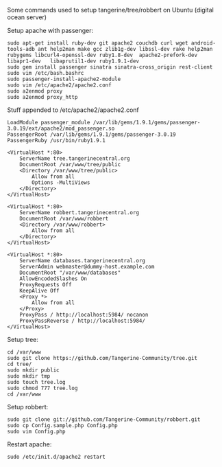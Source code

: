 Some commands used to setup tangerine/tree/robbert on Ubuntu (digital ocean server)

Setup apache with passenger:

    sudo apt-get install ruby-dev git apache2 couchdb curl wget android-tools-adb ant help2man make gcc zlib1g-dev libssl-dev rake help2man rubygems libcurl4-openssl-dev ruby1.8-dev  apache2-prefork-dev libapr1-dev   libaprutil1-dev ruby1.9.1-dev
    sudo gem install passenger sinatra sinatra-cross_origin rest-client
    sudo vim /etc/bash.bashrc 
    sudo passenger-install-apache2-module
    sudo vim /etc/apache2/apache2.conf 
    sudo a2enmod proxy
    sudo a2enmod proxy_http
    
Stuff appended to /etc/apache2/apache2.conf 

    LoadModule passenger_module /var/lib/gems/1.9.1/gems/passenger-3.0.19/ext/apache2/mod_passenger.so
    PassengerRoot /var/lib/gems/1.9.1/gems/passenger-3.0.19
    PassengerRuby /usr/bin/ruby1.9.1

    <VirtualHost *:80>
        ServerName tree.tangerinecentral.org
        DocumentRoot /var/www/tree/public
        <Directory /var/www/tree/public>
            Allow from all
            Options -MultiViews
        </Directory>
    </VirtualHost>

    <VirtualHost *:80>
        ServerName robbert.tangerinecentral.org
        DocumentRoot /var/www/robbert
        <Directory /var/www/robbert>
            Allow from all
        </Directory>
    </VirtualHost>

    <VirtualHost *:80>
        ServerName databases.tangerinecentral.org
        ServerAdmin webmaster@dummy-host.example.com
        DocumentRoot "/var/www/databases"
        AllowEncodedSlashes On
        ProxyRequests Off
        KeepAlive Off
        <Proxy *>
            Allow from all
        </Proxy>
        ProxyPass / http://localhost:5984/ nocanon
        ProxyPassReverse / http://localhost:5984/
    </VirtualHost>


Setup tree:

    cd /var/www
    sudo git clone https://github.com/Tangerine-Community/tree.git
    cd tree/
    sudo mkdir public
    sudo mkdir tmp
    sudo touch tree.log
    sudo chmod 777 tree.log 
    cd /var/www

Setup robbert:

    sudo git clone git://github.com/Tangerine-Community/robbert.git
    sudo cp Config.sample.php Config.php
    sudo vim Config.php

Restart apache:

    sudo /etc/init.d/apache2 restart
